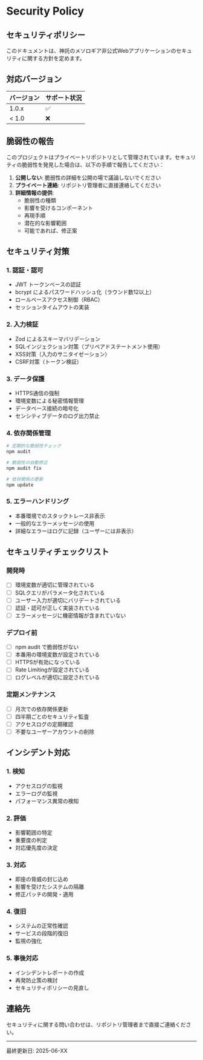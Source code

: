 # Security Policy

## セキュリティポリシー

このドキュメントは、神託のメソロギア非公式Webアプリケーションのセキュリティに関する方針を定めます。

## 対応バージョン

| バージョン | サポート状況 |
| ------- | ---------- |
| 1.0.x   | :white_check_mark: |
| < 1.0   | :x: |

## 脆弱性の報告

このプロジェクトはプライベートリポジトリとして管理されています。セキュリティの脆弱性を発見した場合は、以下の手順で報告してください：

1. **公開しない**: 脆弱性の詳細を公開の場で議論しないでください
2. **プライベート連絡**: リポジトリ管理者に直接連絡してください
3. **詳細情報の提供**:
   - 脆弱性の種類
   - 影響を受けるコンポーネント
   - 再現手順
   - 潜在的な影響範囲
   - 可能であれば、修正案

## セキュリティ対策

### 1. 認証・認可
- JWT トークンベースの認証
- bcrypt によるパスワードハッシュ化（ラウンド数12以上）
- ロールベースアクセス制御（RBAC）
- セッションタイムアウトの実装

### 2. 入力検証
- Zod によるスキーマバリデーション
- SQLインジェクション対策（プリペアドステートメント使用）
- XSS対策（入力のサニタイゼーション）
- CSRF対策（トークン検証）

### 3. データ保護
- HTTPS通信の強制
- 環境変数による秘密情報管理
- データベース接続の暗号化
- センシティブデータのログ出力禁止

### 4. 依存関係管理
```bash
# 定期的な脆弱性チェック
npm audit

# 脆弱性の自動修正
npm audit fix

# 依存関係の更新
npm update
```

### 5. エラーハンドリング
- 本番環境でのスタックトレース非表示
- 一般的なエラーメッセージの使用
- 詳細なエラーはログに記録（ユーザーには非表示）

## セキュリティチェックリスト

### 開発時
- [ ] 環境変数が適切に管理されている
- [ ] SQLクエリがパラメータ化されている
- [ ] ユーザー入力が適切にバリデートされている
- [ ] 認証・認可が正しく実装されている
- [ ] エラーメッセージに機密情報が含まれていない

### デプロイ前
- [ ] npm audit で脆弱性がない
- [ ] 本番用の環境変数が設定されている
- [ ] HTTPSが有効になっている
- [ ] Rate Limitingが設定されている
- [ ] ログレベルが適切に設定されている

### 定期メンテナンス
- [ ] 月次での依存関係更新
- [ ] 四半期ごとのセキュリティ監査
- [ ] アクセスログの定期確認
- [ ] 不要なユーザーアカウントの削除

## インシデント対応

### 1. 検知
- アクセスログの監視
- エラーログの監視
- パフォーマンス異常の検知

### 2. 評価
- 影響範囲の特定
- 重要度の判定
- 対応優先度の決定

### 3. 対応
- 即座の脅威の封じ込め
- 影響を受けたシステムの隔離
- 修正パッチの開発・適用

### 4. 復旧
- システムの正常性確認
- サービスの段階的復旧
- 監視の強化

### 5. 事後対応
- インシデントレポートの作成
- 再発防止策の検討
- セキュリティポリシーの見直し

## 連絡先

セキュリティに関する問い合わせは、リポジトリ管理者まで直接ご連絡ください。

---

最終更新日: 2025-06-XX